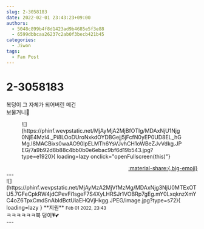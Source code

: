 ```yaml
---
slug: 2-3058183
date: 2022-02-01 23:43:23+09:00
authors:
  - 5048c899b4f8d1423ad9b4685e5f3e88
  - 6599dbbcaa26237c2ab0f3becb421b45
categories:
  - Jiwon
tags:
  - Fan Post
---
```


# 2-3058183

<div class="post-container" markdown="1">
<div class="content-container md-sidebar__scrollwrap" markdown="1">

복덩이 그 자체가 되어버린 메건 <br>보물거니💛
<figure markdown="1">
![](https://phinf.wevpstatic.net/MjAyMjA2MjBfOTIg/MDAxNjU1Njg0NjE4MzI4._Pi8LOoDUroNxkdOYDBGejj5jFcfN0yEP0UD8EL_hGMg.I8MACBixs0waAO90lpELMTh6YsVJvhCH1oWBeZJvVdkg.JPEG/7a9b92d8b88c4bb0b0e6ebac9bf6d19b543.jpg?type=e1920){ loading=lazy onclick="openFullscreen(this)"}
</figure>


</div>
</div>

<div style="text-align: right;" markdown="1">
<a href="https://weverse.io/fromis9/fanpost/2-3058183" style="text-align: right;">:material-share:{.big-emoji}</a>
</div>
---

<div class="comments-container md-sidebar__scrollwrap" markdown="1">
<div class="comment" markdown="1">
<div class='id-container' markdown="1">
![](https://phinf.wevpstatic.net/MjAyMzA2MjVfMzMg/MDAxNjg3NjU0MTExOTU5.7GFeCpkRW4jdCPevFi1sgeF7S4XyLHRSJr1VOBRp7gEg.mY0LxqknzXmYC4oZ6TpxCmdSnAbldBctUiaEHQVjHkgg.JPEG/image.jpg?type=s72){ loading=lazy }
**<span class="artist">지원</span>** <small>Feb 01 2022, 23:43</small><br>
</div>
<div class='comment-body' markdown="1">
ㅋㅋㅋㅋㅋㅋ복 덩이💗💕
</div>
</div>
</div>
---

